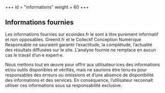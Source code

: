 +++
id = "informations"
weight = 60
+++

## Informations fournies

Les informations fournies sur ecoindex.fr le sont à titre purement informatif et non opposables. Greenit.fr et le
Collectif Conception Numérique Responsable ne sauraient garantir l’exactitude, la complétude, l’actualité des résultats
diffusées sur le site. L’analyse fournie ne remplace en aucun cas le travail d’un·e expert·e.

Nous mettons tout en œuvre pour offrir aux utilisateur·ices des informations et/ou outils disponibles et vérifiés, mais
ne saurions être tenu·es pour responsables des erreurs ou omissions et d’une absence de disponibilité des informations
et des services. En conséquence, l’utilisateur reconnaît utiliser ces informations sous sa responsabilité exclusive.

